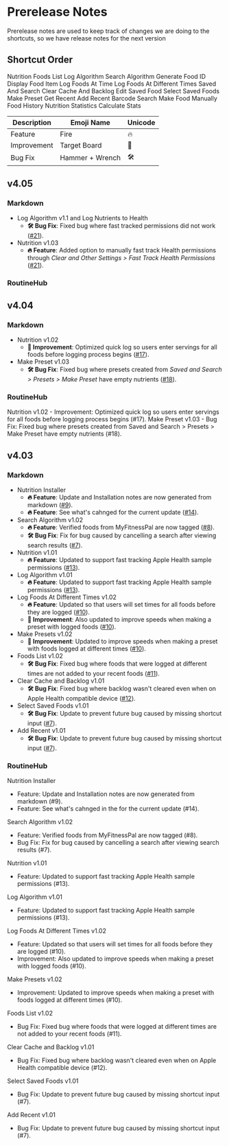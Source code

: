 # Prerelease Notes
Prerelease notes are used to keep track of changes we are doing to the shortcuts, so we have release notes for the next version

## Shortcut Order
Nutrition
Foods List
Log Algorithm
Search Algorithm
Generate Food ID
Display Food Item
Log Foods At Time
Log Foods At Different Times
Saved And Search
Clear Cache And Backlog
Edit Saved Food
Select Saved Foods
Make Preset
Get Recent
Add Recent
Barcode Search
Make Food Manually
Food History
Nutrition Statistics
Calculate Stats


| Description | Emoji Name      | Unicode                   |
|-------------|-----------------|---------------------------|
| Feature     | Fire            | &#x0020;&#x1F525;         |
| Improvement | Target Board    | &#x1F3AF;                 |
| Bug Fix     | Hammer + Wrench | &#x0020;&#x1F6E0;&#xFE0F; |


## v4.05
### Markdown
- Log Algorithm v1.1 and Log Nutrients to Health
	- **&#x0020;&#x1F6E0;&#xFE0F; Bug Fix**: Fixed bug where fast tracked permissions did not work ([#21](https://github.com/iffy-pi/apple-shortcuts/issues/21)).
- Nutrition v1.03
	- **&#x0020;&#x1F525; Feature**: Added option to manually fast track Health permissions through *Clear and Other Settings > Fast Track Health Permissions* ([#21](https://github.com/iffy-pi/apple-shortcuts/issues/21)).

### RoutineHub


## v4.04
### Markdown
- Nutrition v1.02
	- **&#x1F3AF; Improvement**: Optimized quick log so users enter servings for all foods before logging process begins ([#17](https://github.com/iffy-pi/apple-shortcuts/issues/17)).
- Make Preset v1.03
	- **&#x0020;&#x1F6E0;&#xFE0F; Bug Fix**: Fixed bug where presets created from *Saved and Search > Presets > Make Preset* have empty nutrients ([#18](https://github.com/iffy-pi/apple-shortcuts/issues/18)).

### RoutineHub
Nutrition v1.02
	- Improvement: Optimized quick log so users enter servings for all foods before logging process begins (#17).
Make Preset v1.03
	- Bug Fix: Fixed bug where presets created from Saved and Search > Presets > Make Preset have empty nutrients (#18).


## v4.03
### Markdown
- Nutrition Installer
	- **&#x0020;&#x1F525; Feature**: Update and Installation notes are now generated from markdown ([#9](https://github.com/iffy-pi/apple-shortcuts/issues/9)).
	- **&#x0020;&#x1F525; Feature**: See what's cahnged for the current update ([#14](https://github.com/iffy-pi/apple-shortcuts/issues/14)).
- Search Algorithm v1.02
	- **&#x0020;&#x1F525; Feature**: Verified foods from MyFitnessPal are now tagged ([#8](https://github.com/iffy-pi/apple-shortcuts/issues/8)).
	- **&#x0020;&#x1F6E0;&#xFE0F; Bug Fix**: Fix for bug caused by cancelling a search after viewing search results ([#7](https://github.com/iffy-pi/apple-shortcuts/issues/7)).
- Nutrition v1.01
	- **&#x0020;&#x1F525; Feature**: Updated to support fast tracking Apple Health sample permissions ([#13](https://github.com/iffy-pi/apple-shortcuts/issues/13)).
- Log Algorithm v1.01
	- **&#x0020;&#x1F525; Feature**: Updated to support fast tracking Apple Health sample permissions ([#13](https://github.com/iffy-pi/apple-shortcuts/issues/13)).
- Log Foods At Different Times v1.02
	- **&#x0020;&#x1F525; Feature**: Updated so that users will set times for all foods before they are logged ([#10](https://github.com/iffy-pi/apple-shortcuts/issues/10)).
	- **&#x1F3AF; Improvement**: Also updated to improve speeds when making a preset with logged foods ([#10](https://github.com/iffy-pi/apple-shortcuts/issues/10)).
- Make Presets v1.02
	- **&#x1F3AF; Improvement**: Updated to improve speeds when making a preset with foods logged at different times ([#10](https://github.com/iffy-pi/apple-shortcuts/issues/10)).
- Foods List v1.02
	- **&#x0020;&#x1F6E0;&#xFE0F; Bug Fix**: Fixed bug where foods that were logged at different times are not added to your recent foods ([#11](https://github.com/iffy-pi/apple-shortcuts/issues/11)).
- Clear Cache and Backlog v1.01
	- **&#x0020;&#x1F6E0;&#xFE0F; Bug Fix**: Fixed bug where backlog wasn't cleared even when on Apple Health compatible device ([#12](https://github.com/iffy-pi/apple-shortcuts/issues/12)).
- Select Saved Foods v1.01
	- **&#x0020;&#x1F6E0;&#xFE0F; Bug Fix**: Update to prevent future bug caused by missing shortcut input ([#7](https://github.com/iffy-pi/apple-shortcuts/issues/7)).
- Add Recent v1.01
	- **&#x0020;&#x1F6E0;&#xFE0F; Bug Fix**: Update to prevent future bug caused by missing shortcut input ([#7](https://github.com/iffy-pi/apple-shortcuts/issues/7)).

### RoutineHub
Nutrition Installer
- Feature: Update and Installation notes are now generated from markdown (#9).
- Feature: See what's cahnged in the for the current update (#14).

Search Algorithm v1.02
- Feature: Verified foods from MyFitnessPal are now tagged (#8).
- Bug Fix: Fix for bug caused by cancelling a search after viewing search results (#7).

Nutrition v1.01
- Feature: Updated to support fast tracking Apple Health sample permissions (#13).

Log Algorithm v1.01
- Feature: Updated to support fast tracking Apple Health sample permissions (#13).

Log Foods At Different Times v1.02
- Feature: Updated so that users will set times for all foods before they are logged (#10).
- Improvement: Also updated to improve speeds when making a preset with logged foods (#10).

Make Presets v1.02
- Improvement: Updated to improve speeds when making a preset with foods logged at different times (#10).

Foods List v1.02
- Bug Fix: Fixed bug where foods that were logged at different times are not added to your recent foods (#11).

Clear Cache and Backlog v1.01
- Bug Fix: Fixed bug where backlog wasn't cleared even when on Apple Health compatible device (#12).

Select Saved Foods v1.01
- Bug Fix: Update to prevent future bug caused by missing shortcut input (#7).

Add Recent v1.01
- Bug Fix: Update to prevent future bug caused by missing shortcut input (#7).
